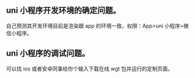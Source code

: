 ## uni 小程序开发环境的确定问题。

自己预测其开发环境目前是渲染跟 app 的环境一致，权限：App>uni 小程序>微信小程序。

## uni 小程序的调试问题。



可以找 ios 或者安卓同事给你个输入下载在线 wgt 包并运行的定制页面。
